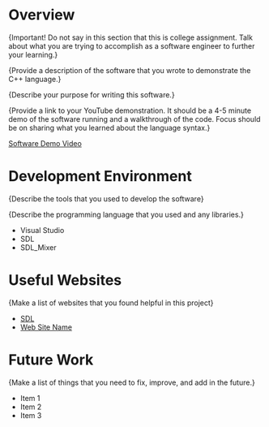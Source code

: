# Overview

{Important! Do not say in this section that this is college assignment. Talk about what you are trying to accomplish as a software engineer to further your learning.}

{Provide a description of the software that you wrote to demonstrate the C++ language.}

{Describe your purpose for writing this software.}

{Provide a link to your YouTube demonstration. It should be a 4-5 minute demo of the software running and a walkthrough of the code. Focus should be on sharing what you learned about the language syntax.}

[Software Demo Video](http://youtube.link.goes.here)

# Development Environment

{Describe the tools that you used to develop the software}

{Describe the programming language that you used and any libraries.}

- Visual Studio
- SDL
- SDL_Mixer


# Useful Websites

{Make a list of websites that you found helpful in this project}

- [SDL](https://www.libsdl.org/)
- [Web Site Name](http://url.link.goes.here)



# Future Work

{Make a list of things that you need to fix, improve, and add in the future.}

- Item 1
- Item 2
- Item 3